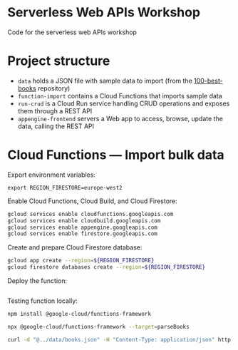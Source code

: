 # Serverless Web APIs Workshop

Code for the serverless web APIs workshop

# Project structure

* `data` holds a JSON file with sample data to import (from the [100-best-books](https://github.com/benoitvallon/100-best-books/blob/master/books.json) repository)
* `function-import` contains a Cloud Functions that imports sample data
* `run-crud` is a Cloud Run service handling CRUD operations and exposes them through a REST API
* `appengine-frontend` servers a Web app to access, browse, update the data, calling the REST API

# Cloud Functions — Import bulk data

Export environment variables:
```
export REGION_FIRESTORE=europe-west2
```

Enable Cloud Functions, Cloud Build, and Cloud Firestore:
```bash
gcloud services enable cloudfunctions.googleapis.com
gcloud services enable cloudbuild.googleapis.com
gcloud services enable appengine.googleapis.com
gcloud services enable firestore.googleapis.com
```

Create and prepare Cloud Firestore database:
```bash
gcloud app create --region=${REGION_FIRESTORE}
gcloud firestore databases create --region=${REGION_FIRESTORE}
```

Deploy the function:
```bash

```

Testing function locally:
```bash
npm install @google-cloud/functions-framework

npx @google-cloud/functions-framework --target=parseBooks

curl -d "@../data/books.json" -H "Content-Type: application/json" http://localhost:8080/
```